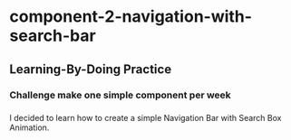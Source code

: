 # component-2-navigation-with-search-bar

## Learning-By-Doing Practice
### Challenge make one simple component per week

### 
I decided to learn how to create a simple Navigation Bar with Search Box Animation.